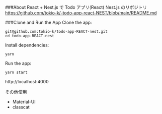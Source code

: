 ###About
React + Nest.js で Todo アプリ(React)
Nest.js のリポジトリ https://github.com/tokio-k/-todo-app-react-NEST/blob/main/README.md

###Clone and Run the App
Clone the app:

```
git@github.com:tokio-k/todo-app-REACT-nest.git
cd todo-app-REACT-nest
```

Install dependencies:

```
yarn
```

Run the app:

```
yarn start
```

http://localhost:4000

その他使用

- Material-UI
- classcat
